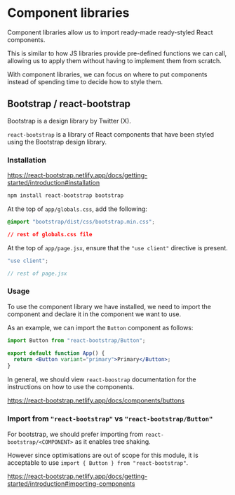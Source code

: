# Component libraries

Component libraries allow us to import ready-made ready-styled React components.

This is similar to how JS libraries provide pre-defined functions we can call, allowing us to apply them without having to implement them from scratch.

With component libraries, we can focus on where to put components instead of spending time to decide how to style them.

## Bootstrap / react-bootstrap

Bootstrap is a design library by Twitter (X).

`react-bootstrap` is a library of React components that have been styled using the Bootstrap design library.

### Installation

https://react-bootstrap.netlify.app/docs/getting-started/introduction#installation

```bash
npm install react-bootstrap bootstrap
```

At the top of `app/globals.css`, add the following:

```css
@import "bootstrap/dist/css/bootstrap.min.css";

// rest of globals.css file
```

At the top of `app/page.jsx`, ensure that the `"use client"` directive is present.

```jsx
"use client";

// rest of page.jsx
```

### Usage

To use the component library we have installed, we need to import the component and declare it in the component we want to use.

As an example, we can import the `Button` component as follows:

```jsx
import Button from "react-bootstrap/Button";

export default function App() {
  return <Button variant="primary">Primary</Button>;
}
```

In general, we should view `react-boostrap` documentation for the instructions on how to use the components.

https://react-bootstrap.netlify.app/docs/components/buttons

### Import from `"react-bootstrap"` vs `"react-bootstrap/Button"`

For bootstrap, we should prefer importing from `react-bootstrap/<COMPONENT>` as it enables tree shaking.

However since optimisations are out of scope for this module, it is acceptable to use `import { Button } from "react-bootstrap"`.

https://react-bootstrap.netlify.app/docs/getting-started/introduction#importing-components
